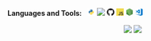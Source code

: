 **Languages and Tools:** &nbsp;
<code><img height="15" src="https://raw.githubusercontent.com/github/explore/80688e429a7d4ef2fca1e82350fe8e3517d3494d/topics/python/python.png"></code>
<code><img height="15" src="https://seeklogo.com/images/C/csharp-logo-58C6C6F67A-seeklogo.com.png"></code>
<code><img height="15" src="https://raw.githubusercontent.com/github/explore/78df643247d429f6cc873026c0622819ad797942/topics/github/github.png"></code>
<code><img height="15" src="https://raw.githubusercontent.com/github/explore/80688e429a7d4ef2fca1e82350fe8e3517d3494d/topics/javascript/javascript.png"></code>
<code><img height="15" src="https://raw.githubusercontent.com/github/explore/80688e429a7d4ef2fca1e82350fe8e3517d3494d/topics/nodejs/nodejs.png"></code>
<code><img height="15" src="https://raw.githubusercontent.com/github/explore/80688e429a7d4ef2fca1e82350fe8e3517d3494d/topics/visual-studio-code/visual-studio-code.png"></code>

<p align="center">
  <img align="center" src="https://github-readme-stats.vercel.app/api/top-langs/?username=foil&&hide_langs_below=1&layout=compact" />
  <img align="center" src="https://github-readme-stats.vercel.app/api?username=foil&show_icons=true&line_height=21"/>
</p>

